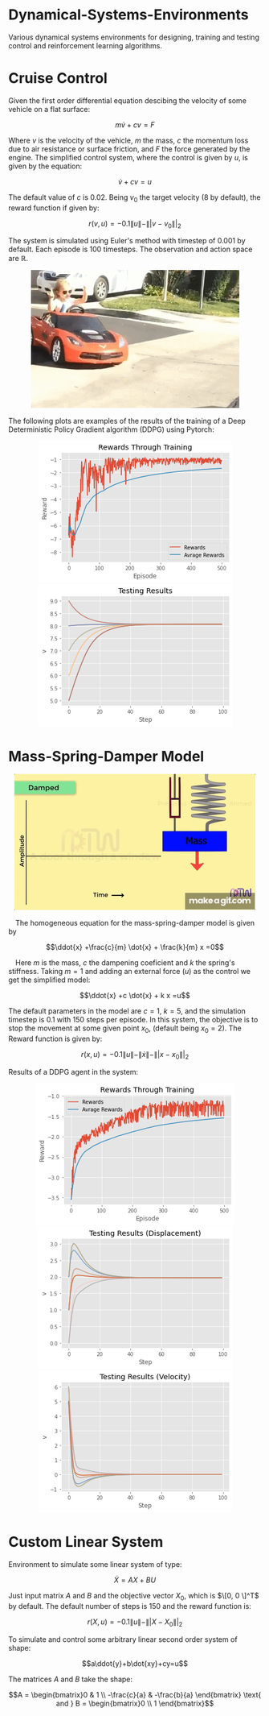 # Dynamical-Systems-Environments

  Various dynamical systems environments for designing, training and testing control and reinforcement learning algorithms.

# Cruise Control

  Given the first order differential equation descibing the velocity of some vehicle on a flat surface:

   $$m\dot{v}+cv=F$$

  Where $v$ is the velocity of the vehicle, $m$ the mass, $c$ the momentum loss due to air resistance or surface friction, and $F$ the force generated by the engine. The simplified control system, where the control is given by $u$, is given by the equation:

  $$\dot{v}+cv=u$$

  The default value of $c$ is 0.02. Being $v_0$ the target velocity (8 by default), the reward function if given by:

  $$r(v,u) = -0.1\|u\| - \||v-v_0\||_2$$

  The system is simulated using Euler's method with timestep of 0.001 by default. Each episode is 100 timesteps. The observation and action space are $\mathbb{R}$.

<p align="center">
  <img src="images/cargif.gif" alt="animated" />
</p>

  The following plots are examples of the results of the training of a Deep Deterministic Policy Gradient algorithm (DDPG) using Pytorch:

<p align="center">
  <img src="images/Rewards_Cruise_Control_2.png" />
  <img src="images/test_Cruise_Control_2.png"  />
</p>

# Mass-Spring-Damper Model

<p align="center">
  <img src="images/Mass_Spring_Damper_System_2.gif" alt="animated"/>
</p>

 The homogeneous equation for the mass-spring-damper model is given by   
  
  $$\ddot{x} +\frac{c}{m} \dot{x} + \frac{k}{m} x =0$$
  
 
 Here $m$ is the mass, $c$ the dampening coeficient and $k$ the spring's stiffness. Taking $m=1$ and adding an external force $(u)$ as the control we get the simplified model: 
  
  $$\ddot{x} +c \dot{x} + k x =u$$

  The default parameters in the model are $c=1$, $k=5$, and the simulation timestep is $0.1$ with 150 steps per episode. In this system, the objective is to stop the movement at some given point $x_0$, (default being $x_0=2$). The Reward function is given by:

  $$r(x,u) = -0.1\|u\| - \| \dot{x} \| - \||x-x_0\||_2 $$

  Results of a DDPG agent in the system:

  <p align="center">
  <img src="images/Rewards_Mass_Spring_Damper.png" />
  <img src="images/Results_Displacement_Mass_Spring_Damper.png"  />
  <img src="images/Results_Velocity_Mass_Spring_Damper.png"  />
</p>

# Custom Linear System

  Environment to simulate some linear system of type:
  
  $$\dot{X} = AX + BU$$

  Just input matrix $A$ and $B$ and the objective vector $X_0$, which is $\[0, 0 \]^T$ by default. The default number of steps is 150 and the reward function is:

  $$r(X,u) = -0.1\|u\| -  \||X-X_0\||_2 $$
  
  To simulate and control some arbitrary linear second order system of shape:
  
  $$a\ddot{y}+b\dot{xy}+cy=u$$

 The matrices $A$ and $B$ take the shape:
 
  $$A = \begin{bmatrix}0 & 1 \\ 
  -\frac{c}{a} & -\frac{b}{a} \end{bmatrix} \text{ and } B = \begin{bmatrix}0  \\ 
  1 \end{bmatrix}$$

        
              

